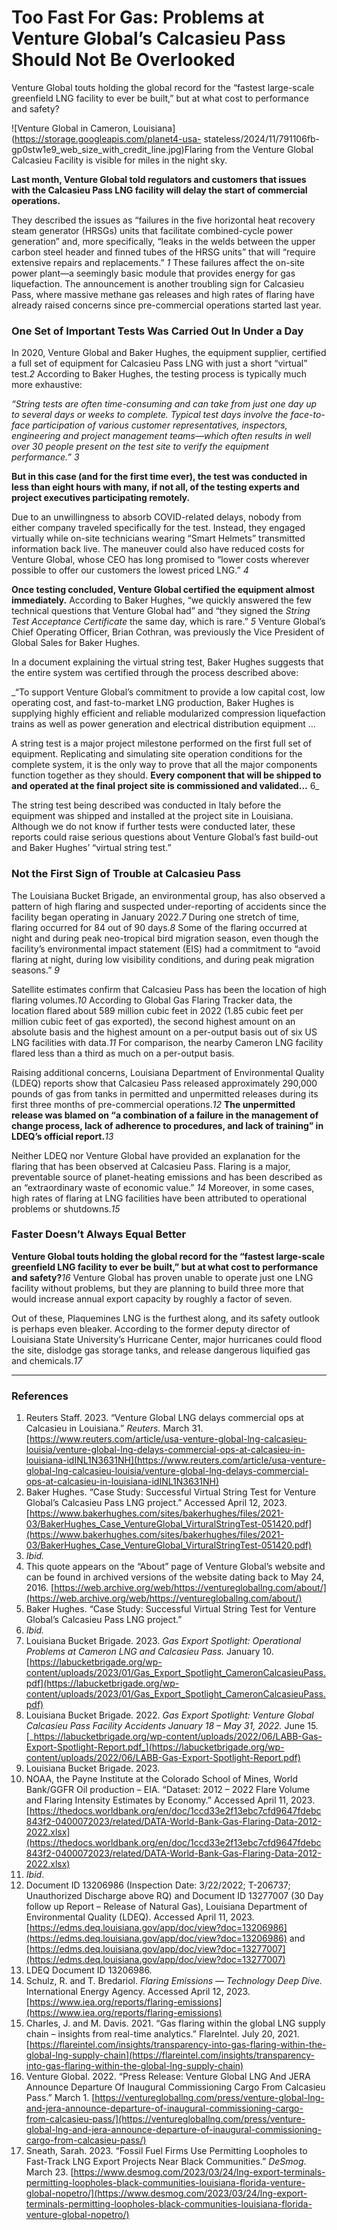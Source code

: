 # Too Fast For Gas: Problems at Venture Global’s Calcasieu Pass Should Not Be Overlooked

Venture Global touts holding the global record for the “fastest large-scale
greenfield LNG facility to ever be built,” but at what cost to performance and
safety?

![Venture Global in Cameron,
Louisiana](https://storage.googleapis.com/planet4-usa-
stateless/2024/11/791106fb-gp0stw1e9_web_size_with_credit_line.jpg)Flaring
from the Venture Global Calcasieu Facility is visible for miles in the night
sky.

**Last month, Venture Global told regulators and customers that issues with
the Calcasieu Pass LNG facility will delay the start of commercial
operations.**

They described the issues as “failures in the five horizontal heat recovery
steam generator (HRSGs) units that facilitate combined-cycle power generation”
and, more specifically, “leaks in the welds between the upper carbon steel
header and finned tubes of the HRSG units” that will “require extensive
repairs and replacements.” _1_ These failures affect the on-site power plant—a
seemingly basic module that provides energy for gas liquefaction. The
announcement is another troubling sign for Calcasieu Pass, where massive
methane gas releases and high rates of flaring have already raised concerns
since pre-commercial operations started last year.

### One Set of Important Tests Was Carried Out In Under a Day

In 2020, Venture Global and Baker Hughes, the equipment supplier, certified a
full set of equipment for Calcasieu Pass LNG with just a short “virtual”
test._2_ According to Baker Hughes, the testing process is typically much more
exhaustive:

_“String tests are often time-consuming and can take from just one day up to
several days or weeks to complete. Typical test days involve the face-to-face
participation of various customer representatives, inspectors, engineering and
project management teams—which often results in well over 30 people present on
the test site to verify the equipment performance.” 3_

**But in this case (and for the first time ever), the test was conducted in
less than eight hours with many, if not all, of the testing experts and
project executives participating remotely.**

Due to an unwillingness to absorb COVID-related delays, nobody from either
company traveled specifically for the test. Instead, they engaged virtually
while on-site technicians wearing “Smart Helmets” transmitted information back
live. The maneuver could also have reduced costs for Venture Global, whose CEO
has long promised to “​​lower costs wherever possible to offer our customers
the lowest priced LNG.” _4_

**Once testing concluded, Venture Global certified the equipment almost
immediately.** According to Baker Hughes, “we quickly answered the few
technical questions that Venture Global had” and “they signed the _String Test
Acceptance Certificate_ the same day, which is rare.” _5_ Venture Global’s
Chief Operating Officer, Brian Cothran, was previously the Vice President of
Global Sales for Baker Hughes.

In a document explaining the virtual string test, Baker Hughes suggests that
the entire system was certified through the process described above:

_“To support Venture Global’s commitment to provide a low capital cost, low
operating cost, and fast-to-market LNG production, Baker Hughes is supplying
highly efficient and reliable modularized compression liquefaction trains as
well as power generation and electrical distribution equipment …

A string test is a major project milestone performed on the first full set of
equipment. Replicating and simulating site operation conditions for the
complete system, it is the only way to prove that all the major components
function together as they should. **Every component that will be shipped to
and operated at the final project site is commissioned and validated…** 6_

The string test being described was conducted in Italy before the equipment
was shipped and installed at the project site in Louisiana. Although we do not
know if further tests were conducted later, these reports could raise serious
questions about Venture Global’s fast build-out and Baker Hughes’ “virtual
string test.”

### Not the First Sign of Trouble at Calcasieu Pass

The Louisiana Bucket Brigade, an environmental group, has also observed a
pattern of high flaring and suspected under-reporting of accidents since the
facility began operating in January 2022._7_ During one stretch of time,
flaring occurred for 84 out of 90 days._8_ Some of the flaring occurred at
night and during peak neo-tropical bird migration season, even though the
facility’s environmental impact statement (EIS) had a commitment to “avoid
flaring at night, during low visibility conditions, and during peak migration
seasons.” _9_

Satellite estimates confirm that Calcasieu Pass has been the location of high
flaring volumes._10_ According to Global Gas Flaring Tracker data, the
location flared about 589 million cubic feet in 2022 (1.85 cubic feet per
million cubic feet of gas exported), the second highest amount on an absolute
basis and the highest amount on a per-output basis out of six US LNG
facilities with data._11_ For comparison, the nearby Cameron LNG facility
flared less than a third as much on a per-output basis.

Raising additional concerns, Louisiana Department of Environmental Quality
(LDEQ) reports show that Calcasieu Pass released approximately 290,000 pounds
of gas from tanks in permitted and unpermitted releases during its first three
months of pre-commercial operations._12_ **The unpermitted release was blamed
on “a combination of a failure in the management of change process, lack of
adherence to procedures, and lack of training” in LDEQ’s official
report.**_13_

Neither LDEQ nor Venture Global have provided an explanation for the flaring
that has been observed at Calcasieu Pass. Flaring is a major, preventable
source of planet-heating emissions and has been described as an “extraordinary
waste of economic value.” _14_ Moreover, in some cases, high rates of flaring
at LNG facilities have been attributed to operational problems or
shutdowns._15_

### Faster Doesn’t Always Equal Better

**Venture Global touts holding the global record for the “fastest large-scale
greenfield LNG facility to ever be built,” but at what cost to performance and
safety?**_16_ Venture Global has proven unable to operate just one LNG
facility without problems, but they are planning to build three more that
would increase annual export capacity by roughly a factor of seven.

Out of these, Plaquemines LNG is the furthest along, and its safety outlook is
perhaps even bleaker. According to the former deputy director of Louisiana
State University’s Hurricane Center, major hurricanes could flood the site,
dislodge gas storage tanks, and release dangerous liquified gas and
chemicals._17_

* * *

### References

  1. Reuters Staff. 2023. “Venture Global LNG delays commercial ops at Calcasieu in Louisiana.” _Reuters._ March 31. [https://www.reuters.com/article/usa-venture-global-lng-calcasieu-louisia/venture-global-lng-delays-commercial-ops-at-calcasieu-in-louisiana-idINL1N3631NH](https://www.reuters.com/article/usa-venture-global-lng-calcasieu-louisia/venture-global-lng-delays-commercial-ops-at-calcasieu-in-louisiana-idINL1N3631NH)
  2. Baker Hughes. “Case Study: Successful Virtual String Test for Venture Global’s Calcasieu Pass LNG project.” Accessed April 12, 2023. [https://www.bakerhughes.com/sites/bakerhughes/files/2021-03/BakerHughes_Case_VentureGlobal_VirturalStringTest-051420.pdf](https://www.bakerhughes.com/sites/bakerhughes/files/2021-03/BakerHughes_Case_VentureGlobal_VirturalStringTest-051420.pdf)
  3. _Ibid._
  4. This quote appears on the “About” page of Venture Global’s website and can be found in archived versions of the website dating back to May 24, 2016. [https://web.archive.org/web/https://venturegloballng.com/about/](https://web.archive.org/web/https://venturegloballng.com/about/)
  5. Baker Hughes. “Case Study: Successful Virtual String Test for Venture Global’s Calcasieu Pass LNG project.”
  6. _Ibid._
  7. Louisiana Bucket Brigade. 2023. _Gas Export Spotlight: Operational Problems at Cameron LNG and Calcasieu Pass._ January 10. [https://labucketbrigade.org/wp-content/uploads/2023/01/Gas_Export_Spotlight_CameronCalcasieuPass.pdf](https://labucketbrigade.org/wp-content/uploads/2023/01/Gas_Export_Spotlight_CameronCalcasieuPass.pdf)
  8. Louisiana Bucket Brigade. 2022. _Gas Export Spotlight: Venture Global Calcasieu Pass Facility Accidents January 18 – May 31, 2022._ June 15. [_https://labucketbrigade.org/wp-content/uploads/2022/06/LABB-Gas-Export-Spotlight-Report.pdf_](https://labucketbrigade.org/wp-content/uploads/2022/06/LABB-Gas-Export-Spotlight-Report.pdf)
  9. Louisiana Bucket Brigade. 2023.
  10. NOAA, the Payne Institute at the Colorado School of Mines, World Bank/GGFR Oil production – EIA. “Dataset: 2012 – 2022 Flare Volume and Flaring Intensity Estimates by Economy.” Accessed April 11, 2023. [https://thedocs.worldbank.org/en/doc/1ccd33e2f13ebc7cfd9647fdebc843f2-0400072023/related/DATA-World-Bank-Gas-Flaring-Data-2012-2022.xlsx](https://thedocs.worldbank.org/en/doc/1ccd33e2f13ebc7cfd9647fdebc843f2-0400072023/related/DATA-World-Bank-Gas-Flaring-Data-2012-2022.xlsx)
  11. _Ibid_.
  12. Document ID 13206986 (Inspection Date: 3/22/2022; T-206737; Unauthorized Discharge above RQ) and Document ID 13277007 (30 Day follow up Report – Release of Natural Gas), Louisiana Department of Environmental Quality (LDEQ). Accessed April 11, 2023. [https://edms.deq.louisiana.gov/app/doc/view?doc=13206986](https://edms.deq.louisiana.gov/app/doc/view?doc=13206986) and [https://edms.deq.louisiana.gov/app/doc/view?doc=13277007](https://edms.deq.louisiana.gov/app/doc/view?doc=13277007)
  13. LDEQ Document ID 13206986.
  14. Schulz, R. and T. Bredariol. _Flaring Emissions — Technology Deep Dive._ International Energy Agency. Accessed April 12, 2023. [https://www.iea.org/reports/flaring-emissions](https://www.iea.org/reports/flaring-emissions)
  15. Charles, J. and M. Davis. 2021. “Gas flaring within the global LNG supply chain – insights from real-time analytics.” FlareIntel. July 20, 2021. [https://flareintel.com/insights/transparency-into-gas-flaring-within-the-global-lng-supply-chain](https://flareintel.com/insights/transparency-into-gas-flaring-within-the-global-lng-supply-chain)
  16. Venture Global. 2022. “Press Release: Venture Global LNG And JERA Announce Departure Of Inaugural Commissioning Cargo From Calcasieu Pass.” March 1. [https://venturegloballng.com/press/venture-global-lng-and-jera-announce-departure-of-inaugural-commissioning-cargo-from-calcasieu-pass/](https://venturegloballng.com/press/venture-global-lng-and-jera-announce-departure-of-inaugural-commissioning-cargo-from-calcasieu-pass/)
  17. Sneath, Sarah. 2023. “Fossil Fuel Firms Use Permitting Loopholes to Fast-Track LNG Export Projects Near Black Communities.” _DeSmog_. March 23. [https://www.desmog.com/2023/03/24/lng-export-terminals-permitting-loopholes-black-communities-louisiana-florida-venture-global-nopetro/](https://www.desmog.com/2023/03/24/lng-export-terminals-permitting-loopholes-black-communities-louisiana-florida-venture-global-nopetro/)

